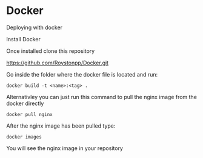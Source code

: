 # Docker
Deploying with docker

Install Docker

Once installed clone this repository

https://github.com/Roystonpp/Docker.git

Go inside the folder where the docker file is located and run:

```
docker build -t <name>:<tag> .
```
Alternativley you can just run this command to pull the nginx image from the docker directly
```
docker pull nginx
```
After the nginx image has been pulled type:
```
docker images
```
You will see the nginx image in your repository
